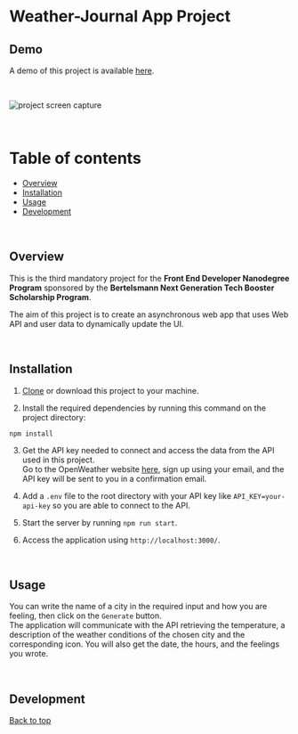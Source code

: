 # Weather-Journal App Project

## Demo

A demo of this project is available [here]().

<br>

![project screen capture](https://github.com/PatriciaFeio/udacity-weather-journal-app/blob/main/screen-capture.gif)

<br>

# Table of contents

[top]: #top

- [Overview](#overview)
- [Installation](#installation)
- [Usage](#usage)
- [Development](#development)

<br>

## Overview

This is the third mandatory project for the **Front End Developer Nanodegree Program** sponsored by the **Bertelsmann Next Generation Tech Booster Scholarship Program**.

The aim of this project is to create an asynchronous web app that uses Web API and user data to dynamically update the UI.

<br>

## Installation

1. [Clone](https://github.com/PatriciaFeio/udacity-weather-journal-app.git) or download this project to your machine.

2. Install the required dependencies by running this command on the project directory:

```
npm install
```

3. Get the API key needed to connect and access the data from the API used in this project.<br>
   Go to the OpenWeather website [here](https://openweathermap.org/), sign up using your email, and the API key will be sent to you in a confirmation email.

4. Add a `.env` file to the root directory with your API key like `API_KEY=your-api-key` so you are able to connect to the API.

5. Start the server by running `npm run start`.

6. Access the application using `http://localhost:3000/`.

<br>

## Usage

You can write the name of a city in the required input and how you are feeling, then click on the `Generate` button. <br>
The application will communicate with the API retrieving the temperature, a description of the weather conditions of the chosen city and the corresponding icon. You will also get the date, the hours, and the feelings you wrote.

<br>

## Development



[Back to top][top]

